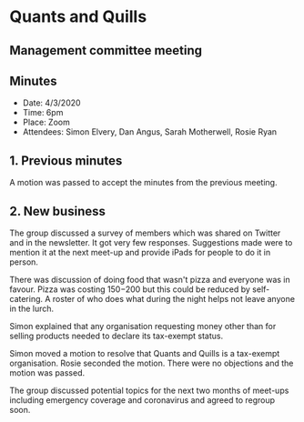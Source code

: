 # Quants and Quills
## Management committee meeting
## Minutes

* Date: 4/3/2020
* Time: 6pm
* Place: Zoom
* Attendees: Simon Elvery, Dan Angus, Sarah Motherwell, Rosie Ryan

## 1. Previous minutes

A motion was passed to accept the minutes from the previous meeting.

## 2. New business

The group discussed a survey of members which was shared on Twitter and in the newsletter. It got very few responses. Suggestions made were to mention it at the next meet-up and provide iPads for people to do it in person.

There was discussion of doing food that wasn't pizza and everyone was in favour. Pizza was costing $150-$200 but this could be reduced by self-catering. A roster of who does what during the night helps not leave anyone in the lurch.

Simon explained that any organisation requesting money other than for selling products needed to declare its tax-exempt status.

Simon moved a motion to resolve that Quants and Quills is a tax-exempt organisation. Rosie seconded the motion. There were no objections and the motion was passed.

The group discussed potential topics for the next two months of meet-ups including emergency coverage and coronavirus and agreed to regroup soon.
